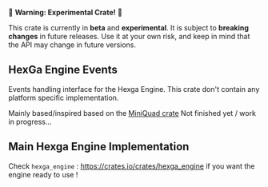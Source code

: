 🚧 **Warning: Experimental Crate!** 🚧

This crate is currently in **beta** and **experimental**.
It is subject to **breaking changes** in future releases.
Use it at your own risk, and keep in mind that the API may change in future versions.

## HexGa Engine Events

Events handling interface for the Hexga Engine.
This crate don't contain any platform specific implementation.

Mainly based/inspired based on the [MiniQuad crate](https://github.com/not-fl3/miniquad)
Not finished yet / work in progress...

## Main Hexga Engine Implementation

Check `hexga_engine` : https://crates.io/crates/hexga_engine if you want the engine ready to use !